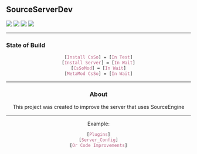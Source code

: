 ## SourceServerDev

![](http://img.shields.io/badge/status-In_Process-gren.png)
![](http://img.shields.io/badge/Bug-1-red.png)
![](http://img.shields.io/badge/Update-1-gren.png)
![](http://img.shields.io/github/v/release/ViniciusRed/SourceServerDev?display_name=tag)
___
### State of Build
<div align="center">

```CSS
[Install CsSo] = [In Test]
[Install Server] = [In Wait]
[CsSoMod] = [In Wait]
[MetaMod CsSo] = [In Wait]
```
___
### About
This project was created to improve the server that uses SourceEngine
___
Example:
<div align="center">

```CSS
[Plugins]
[Server_Config]
[Or Code Improvements]
```
<div/>
